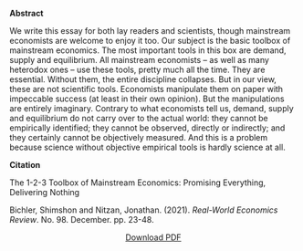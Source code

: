
<b>Abstract</b>

We write this essay for both lay readers and scientists, though mainstream economists are welcome to enjoy it too. Our subject is the basic toolbox of mainstream economics. The most important tools in this box are demand, supply and equilibrium. All mainstream economists – as well as many heterodox ones – use these tools, pretty much all the time. They are essential. Without them, the entire discipline collapses. But in our view, these are not scientific tools. Economists manipulate them on paper with impeccable success (at least in their own opinion). But the manipulations are entirely imaginary. Contrary to what economists tell us, demand, supply and equilibrium do not carry over to the actual world: they cannot be empirically identified; they cannot be observed, directly or indirectly; and they certainly cannot be objectively measured. And this is a problem because science without objective empirical tools is hardly science at all.

<b>Citation</b>

The 1-2-3 Toolbox of Mainstream Economics: Promising Everything, Delivering Nothing

Bichler, Shimshon and Nitzan, Jonathan. (2021). <i>Real-World Economics Review</i>. No. 98. December. pp. 23-48.
 
<div style="text-align:center">
<a href="https://capitalaspower.com/wp-content/uploads/2021/12/20211200_bn_the_123_toolbox_of_mainstream_economics.pdf">Download PDF</a>
</div>


